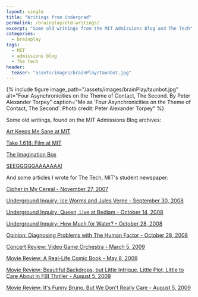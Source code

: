 ```yaml
---
layout: single
title: "Writings from Undergrad"
permalink: /brainplay/old-writings/
excerpt: "Some old writings from the MIT Admissions Blog and The Tech"
categories:
  - brainplay
tags:
  - MIT
  - admissions blog
  - The Tech
header:
  teaser: "assets/images/brainPlay/taunbot.jpg"
---
```


{% include figure image_path="/assets/images/brainPlay/taunbot.jpg" alt="Four Asynchronicities on the Theme of Contact, The Second. By Peter Alexander Torpey" caption="Me as 'Four Asynchronicities on the Theme of Contact, The Second'. Photo credit: Peter Alexander Torpey" %}

Some old writings, found on the MIT Admissions Blog archives: 

[Art Keeps Me Sane at MIT](http://mitadmissions.org/blogs/entry/art_keeps_me_sane_at_mit)

[Take 1.618: Film at MIT](http://mitadmissions.org/blogs/entry/take_1618_film_at_mit)

[The Imagination Box](http://mitadmissions.org/blogs/entry/the_imagination_box)

[SEEGGGGGAAAAAAA!](http://mitadmissions.org/blogs/entry/seegggggaaaaaaa_1)

And some articles I wrote for The Tech, MIT's student newspaper: 

[Cipher in My Cereal - November 27, 2007](https://www.thetech.com/2007/11/27/cipher-v127-n57)

[Underground Inquiry: Ice Worms and Jules Verne - September 30, 2008](https://www.thetech.com/2008/09/30/danbee-v128-n43)

[Underground Inquiry: Queen, Live at Bedlam - October 14, 2008](https://www.thetech.com/2008/10/14/danbee-v128-n47)

[Underground Inquiry: How Much for Water? - October 28, 2008](https://www.thetech.com/2008/10/28/danbee-v128-n51)

[Opinion: Diagnosing Problems with The Human Factor - October 28, 2008](https://www.thetech.com/2008/10/28/kim-v128-n51)

[Concert Review: Video Game Orchestra - March 5, 2009](http://tech.mit.edu/V129/N12/videogame.html)

[Movie Review: A Real-Life Comic Book - May 8, 2009](https://www.thetech.com/2009/05/08/thespirit-v129-n25)

[Movie Review: Beautiful Backdrops, but Little Intrigue, Little Plot, Little to Care About in FBI Thriller - August 5, 2009](https://www.thetech.com/2009/08/05/publicenemies-v129-n30)

[Movie Review: It's Funny Bruno, But We Don't Really Care - August 5, 2009](https://www.thetech.com/2009/08/05/bruno-v129-n30)
